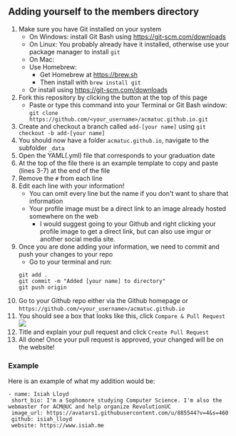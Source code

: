 Adding yourself to the members directory
----

1. Make sure you have Git installed on your system
    * On Windows: install Git Bash using https://git-scm.com/downloads
    * On Linux: You probably already have it installed, otherwise use your package manager to install `git`
    * On Mac:
    * Use Homebrew:
      * Get Homebrew at https://brew.sh
      * Then install with `brew install git`
    * Or install using https://git-scm.com/downloads
2. Fork this repository by clicking the button at the top of this page
    *  Paste or type this command into your Terminal or Git Bash window: `git clone https://github.com/<your_username>/acmatuc.github.io.git`
4. Create and checkout a branch called `add-[your name]` using `git checkout -b add-[your name]`
5. You should now have a folder `acmatuc.github.io`,  navigate to the subfolder `_data`
6. Open the YAML(.yml) file that corresponds to your graduation date
7. At the top of the file there is an example template to copy and paste (lines 3-7) at the end of the file
8. Remove the `#` from each line
9. Edit each line with your information!
   * You can omit every line but the name if you don't want to share that information
   * Your profile image must be a direct link to an image already hosted somewhere on the web
      * I would suggest going to your Github and right clicking your profile image to get a direct link, but can also use imgur or another social media site.
10. Once you are done adding your information, we need to commit and push your changes to your repo
    * Go to your terminal and run:
    ```
    git add .
    git commit -m "Added [your name] to directory"
    git push origin
    ```
11. Go to your Github repo either via the Github homepage or `https://github.com/<your_username>/acmatuc.github.io`
12. You should see a box that looks like this, click `Compare & Pull Request`
![](https://help.github.com/assets/images/help/repository/repo-actions-pullrequest.png)
13. Title and explain your pull request and click `Create Pull Request`
14. All done! Once your pull request is approved, your changed will be on the website!
 ### Example
 
 Here is an example of what my addition would be:
 
 ```
- name: Isiah Lloyd
  short_bio: I'm a Sophomore studying Computer Science. I'm also the webmaster for ACM@UC and help organize RevolutionUC
  image_url: https://avatars1.githubusercontent.com/u/885544?v=4&s=460
  github: isiah_lloyd
  website: https://www.isiah.me
```
 
